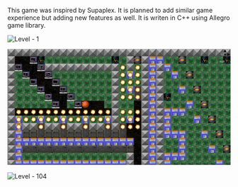 This game was inspired by Supaplex. It is planned to add similar game experience but adding new features as well. It is writen in C++ using Allegro game library.

![Level - 1](Images/0LEYJ8MXT2ONAX2EP7G.jpg)

![Level - 38](Images/0LEYJ2THT2I3RIHQ768.jpg)

![Level - 104](Images/0LEYJE00T2PTY0UK5U7.jpg)

